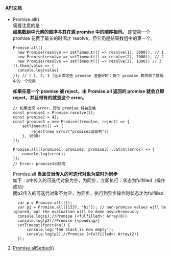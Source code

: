#### [API文档](https://developer.mozilla.org/zh-CN/docs/Web/JavaScript/Reference/Global_Objects/Promise) 
+ Promise.all()  
  需要注意的是：   
  **结果数组中元素的顺序与其在源 promise 中的顺序相同。** 即使第一个 promise 花费了最长的时间才 resolve，但它仍是结果数组中的第一个。
  ```
  Promise.all([
    new Promise(resolve => setTimeout(() => resolve(1), 3000)), // 1
    new Promise(resolve => setTimeout(() => resolve(2), 2000)), // 2
    new Promise(resolve => setTimeout(() => resolve(3), 1000)) // 3
  ]).then(value => {
    console.log(value)
  }); // [ 1, 2, 3 ]当上面这些 promise 准备好时：每个 promise 都贡献了数组中的一个元素
  
  ```
  **如果任意一个 promise 被 reject，由 Promise.all 返回的 promise 就会立即 reject，并且带有的就是这个 error。**
  ```
  // 如果出现 error，其他 promise 将被忽略
  const promise1 = Promise.resolve(3);
  const promise2 = 42;
  const promise3 = new Promise((resolve, reject) => {
      setTimeout(() => {
          reject(new Error("promise3出错啦"))
      }, 1000)
  });

  Promise.all([promise1, promise2, promise3]).catch((error) => {
      console.log(error);
  });
  // Error: promise3出错啦
  ```

  Promise.all **当且仅当传入的可迭代对象为空时为同步**   
如下：p中传入的可迭代对象为空，为同步，立即执行：状态为fulfilled（操作成功）   
而p2传入的可迭代对象不为空，为异步，执行到异步操作时状态才为fulfilled
  ```
    var p = Promise.all([]); 
    var p2 = Promise.all([1337, "hi"]); // non-promise values will be ignored, but the evaluation will be done asynchronously
    console.log(p);//Promise {<fulfilled>: Array(0)}
    console.log(p2)//Promise {<pending>}
    setTimeout(function() {
        console.log('the stack is now empty');
        console.log(p2);//Promise {<fulfilled>: Array(2)}
    });

  ``` 

2. [Promise.allSettled()](https://developer.mozilla.org/zh-CN/docs/Web/JavaScript/Reference/Global_Objects/Promise/allSettled)
